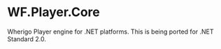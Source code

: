 WF.Player.Core
==============

Wherigo Player engine for .NET platforms. This is being ported for .NET Standard 2.0.
